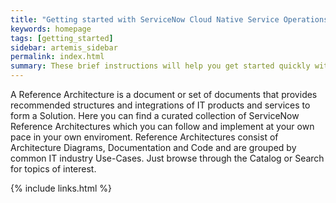 ```yaml
---
title: "Getting started with ServiceNow Cloud Native Service Operations"
keywords: homepage
tags: [getting_started]
sidebar: artemis_sidebar
permalink: index.html
summary: These brief instructions will help you get started quickly with ServiceNow Cloud Native Service Operations.
---
```

A Reference Architecture is a document or set of documents that provides recommended structures and integrations of IT products and services to form a Solution. Here you can find a curated collection of ServiceNow Reference Architectures which you can follow and implement at your own pace in your own enviroment. Reference Architectures consist of Architecture Diagrams, Documentation and Code and are grouped by common IT industry Use-Cases. Just browse through the Catalog or Search for topics of interest.

{% include links.html %}